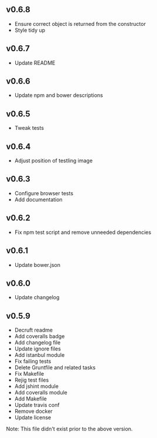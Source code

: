## v0.6.8

 * Ensure correct object is returned from the constructor
 * Style tidy up
 
## v0.6.7

 * Update README
 
## v0.6.6

 * Update npm and bower descriptions

## v0.6.5

 * Tweak tests

## v0.6.4

 * Adjust position of testling image

## v0.6.3

 * Configure browser tests
 * Add documentation

## v0.6.2

 * Fix npm test script and remove unneeded dependencies

## v0.6.1

 * Update bower.json

## v0.6.0

 * Update changelog
 
## v0.5.9

 * Decruft readme
 * Add coveralls badge
 * Add changelog file
 * Update ignore files
 * Add istanbul module
 * Fix failing tests
 * Delete Gruntfile and related tasks
 * Fix Makefile
 * Rejig test files
 * Add jshint module
 * Add coveralls module
 * Add Makefile
 * Update travis conf
 * Remove docker
 * Update license

 Note: This file didn't exist prior to the above version.